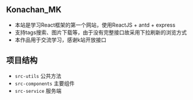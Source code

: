 ## Konachan_MK
* 本站是学习React框架的第一个网站，使用ReactJS + antd + express
* 支持tags搜索、图片下载等，由于没有完整接口故采用下拉刷新的浏览方式
* 本作品用于交流学习，感谢k站开放接口

## 项目结构
* `src-utils` 公共方法
* `src-components` 主要组件
* `src-service` 服务端
